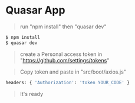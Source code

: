 # Quasar App

> run "npm install" then "quasar dev"
```sh
$ npm install
$ quasar dev
```

> create a Personal access token in "https://github.com/settings/tokens"

> Copy token and paste in "src/boot/axios.js"
```sh
headers: { 'Authorization': 'token YOUR_CODE' }
```
> It's ready
